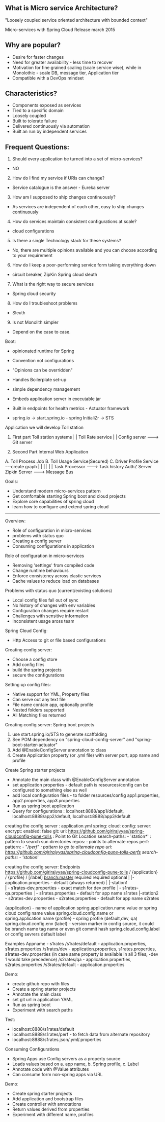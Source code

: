 ## What is Micro service Architecture?

"Loosely coupled service oriented architecture with bounded context"  

Micro-services with Spring Cloud
Release march 2015


## Why are popular?

 * Desire for faster changes
 * Need for greater availability - less time to recover
 * Motivation for fine grained scaling (scale service wise), while in Monolothic -  scale DB, message tier, Application tier
 * Compatible with a DevOps mindset

## Characteristics?

 * Components exposed as services
 * Tied to a specific domain
 * Loosely coupled
 * Built to tolerate failure
 * Delivered continuously via automation
 * Built an run by independent services

## Frequent Questions:
 1. Should every application be turned into a set of micro-services?  
 - NO

 2. How do I find my service if URIs can change?  
 - Service catalogue is the answer - Eureka server  

 3. How am I supposed to ship changes continuously?  
 - As services are independent of each other, easy to ship changes continuously

 4. How do services maintain consistent configurations at scale?  
 - cloud configurations

 5. Is there a single Technology stack for these systems?  
 - No, there are multiple opinions available and you can choose according to your requirement

 6. How do I keep a poor-performing service form taking everything down  
 - circuit breaker, ZipKin Spring cloud sleuth
 
 7. What is the right way to secure services  
 - Spring cloud security

 8. How do I troubleshoot problems  
 - Sleuth

 9. Is not Monolith simpler  
 - Depend on the case to case.


Boot:  
 - opinionated runtime for Spring
 - Convention not configurations
 - "Opinions can be overridden"
 - Handles Boilerplate set-up
 - simple dependency management
 - Embeds application server in executable jar 
 - Built in endpoints for health metrics - Actuator framework

 - spring.io -> start.spring.io - spring InitialiZr -> STS

Application we will develop
Toll station
 1. First part
  Toll station systems
            |
            |
    Toll Rate service
            |
            |
       Config server ---> Git server

 2. Second Part
                                            Internal Web Application

  A. Toll Process Job                        B. Toll Usage Service(Secured)          C. Driver Profile Service ---create graph
          |                                              |                                      | 
          |                                                 |                                      |
     Task Processor  ---> Task history               AuthZ Server                           Zipkin Server
                       ---> Message Bus
                    
Goals:
 - Understand modern micro-services pattern
 - Get comfortable starting Spring boot and cloud projects
 - Explore core capabilities of spring cloud
 - learn how to configure and extend spring cloud

 ---------
 Overview: 
 - Role of configuration in micro-services
 - problems with status quo
 - Creating a config server
 - Consuming configurations in application
 
 Role of configuration in micro-services
 
  * Removing 'settings' from compiled code
  * Change runtime behaviours
  * Enforce consistency across elastic services
  * Cache values to reduce load on databases
  
 Problems with status quo (current/existing solutions)

  * Local config files fall out of sync
  * No history of changes with env variables
  * Configuration changes require restart
  * Challenges with sensitive information
  * Inconsistent usage aross team

Spring Cloud Config:  
 - Http Access to git or file based configurations

Creating config server:

 * Choose a config store
 * Add config files
 * build the spring projects
 * secure the configurations

Setting up config files:  
 - Native support for YML, Property files
 - Can serve out any text file
 - File name contain app, optionally profile
 - Nested folders supported
 - All Matching files returned

Creating config server: Spring boot projects  
 1. use start.spring.io/STS to generate scaffolding
 2. See POM dependency on "spring-cloud-config-server" and "spring-boot-starter-actuator"
 3. Add @EnableConfigServer annotation to class
 4. Create Application property (or .yml file) with server port, app name and profile
 
Create Spring starter projects  
 - Annotate the main class with @EnableConfigServer annotation 
 - set application properties - default path is resources/config can be configured to something else as well
 - add local configuration files - to folder resources/config app1.properties, app2.properties, app3.properties
 - Run as spring boot application
 - Query for configurations : localhost:8888/app1/default, localhost:8888/app2/default, localhost:8888/app3/default

creating the config server : application.yml
spring:
  cloud:
    config:
      server:
        encrypt:
          enabled: false
        git:
          uri: https://github.com/girirajvyas/spring-cloudconfig-pune-tolls  : Point to Git Location
          search-paths:
          - 'station*'                                                         : pattern to search sun directories
          repos:                                                             : points to alternate repos
            perf:
              pattern:
              - "*/perf"                                                     : pattern to go to alternate repo
              uri: https://github.com/girirajvyas/spring-cloudconfig-pune-tolls-perfs
              search-paths:
              - 'station*'

creating the config server: Endpoints              
https://github.com/girirajvyas/spring-cloudconfig-pune-tolls / {application} / {profile} / [/label]
<branch:master>                                                     required        required    optional
    |
    |-application.properties       - default (always returned)
    |
    |-station1                     
    |    - s1rates-dev.properties  - exact match for dev profile 
    |    - s1rates-qa.properties
    |    - s1rates.properties      - default for app name s1rates
    |-station2                     
         - s2rates-dev.properties
         - s2rates.properties      - default for app name s2rates

{application} - name of application spring.application.name value or spring cloud config name value
                spring.cloud.config.name or spring.application.name
{profile}     - spring profile (default,dev, qa)
                spring.cloud.config.env
{label}       - version marker in config source, it could be branch name tag name or even git commit hash
                spring.cloud.config.label or config sevrers default label

Examples
Appname - s1rates
/s1rates/default    - application.properties, s1rates.properties
/s1rates/dev        - application.properties, s1rates.properties, s1rates-dev.properties 
                      (in case same property is available in all 3 files, -dev 1 would take precedence)
/s2rates/qa         - application.properties, s2rates.properties
/s3rates/default    - application.properties

Demo:  
 - create github repo with files
 - Create a spring starter projects
 - Annotate the main class
 - set git url in application YAML
 - Run as spring boot
 - Experiment with search paths

Test:  
 - localhost:8888/s1rates/default
 - localhost:8888/s1rates/perf   - to fetch data from alternate repository
 - localhost:8888/s1rates.json/.yml/.properties

Consuming Configurations  
 - Spring Apps use Config servers as a property source
 - Loads values based on a. app name, b. Spring profile, c. Label
 - Annotate code with @Value attributes
 - Can consume form non-spring apps via URL

Demo:  
 - Create spring starter projects
 - Add application and bootstrap files
 - Create controller with annotations
 - Return values derived from properties
 - Experiment with different name, profiles